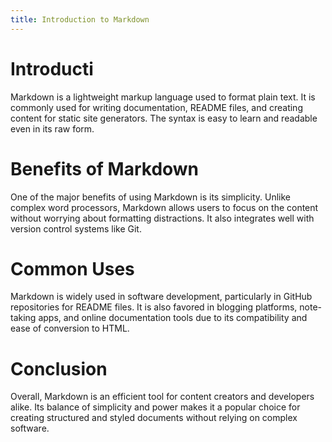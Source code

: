 ```yaml
---
title: Introduction to Markdown
---
```

# Introducti

Markdown is a lightweight markup language used to format plain text. It is commonly used for writing documentation, README files, and creating content for static site generators. The syntax is easy to learn and readable even in its raw form.

# Benefits of Markdown

One of the major benefits of using Markdown is its simplicity. Unlike complex word processors, Markdown allows users to focus on the content without worrying about formatting distractions. It also integrates well with version control systems like Git.

# Common Uses

Markdown is widely used in software development, particularly in GitHub repositories for README files. It is also favored in blogging platforms, note-taking apps, and online documentation tools due to its compatibility and ease of conversion to HTML.

# Conclusion

Overall, Markdown is an efficient tool for content creators and developers alike. Its balance of simplicity and power makes it a popular choice for creating structured and styled documents without relying on complex software.